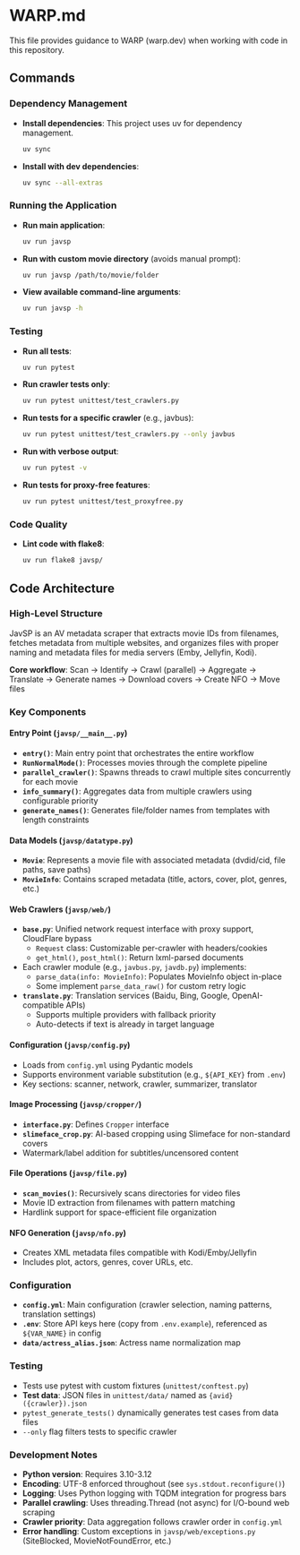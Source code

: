 # WARP.md

This file provides guidance to WARP (warp.dev) when working with code in this repository.

## Commands

### Dependency Management
- **Install dependencies**: This project uses uv for dependency management.
  ```bash
  uv sync
  ```
- **Install with dev dependencies**:
  ```bash
  uv sync --all-extras
  ```

### Running the Application
- **Run main application**:
  ```bash
  uv run javsp
  ```
- **Run with custom movie directory** (avoids manual prompt):
  ```bash
  uv run javsp /path/to/movie/folder
  ```
- **View available command-line arguments**:
  ```bash
  uv run javsp -h
  ```

### Testing
- **Run all tests**:
  ```bash
  uv run pytest
  ```
- **Run crawler tests only**:
  ```bash
  uv run pytest unittest/test_crawlers.py
  ```
- **Run tests for a specific crawler** (e.g., javbus):
  ```bash
  uv run pytest unittest/test_crawlers.py --only javbus
  ```
- **Run with verbose output**:
  ```bash
  uv run pytest -v
  ```
- **Run tests for proxy-free features**:
  ```bash
  uv run pytest unittest/test_proxyfree.py
  ```

### Code Quality
- **Lint code with flake8**:
  ```bash
  uv run flake8 javsp/
  ```

## Code Architecture

### High-Level Structure

JavSP is an AV metadata scraper that extracts movie IDs from filenames, fetches metadata from multiple websites, and organizes files with proper naming and metadata files for media servers (Emby, Jellyfin, Kodi).

**Core workflow**: Scan → Identify → Crawl (parallel) → Aggregate → Translate → Generate names → Download covers → Create NFO → Move files

### Key Components

#### Entry Point (`javsp/__main__.py`)
- **`entry()`**: Main entry point that orchestrates the entire workflow
- **`RunNormalMode()`**: Processes movies through the complete pipeline
- **`parallel_crawler()`**: Spawns threads to crawl multiple sites concurrently for each movie
- **`info_summary()`**: Aggregates data from multiple crawlers using configurable priority
- **`generate_names()`**: Generates file/folder names from templates with length constraints

#### Data Models (`javsp/datatype.py`)
- **`Movie`**: Represents a movie file with associated metadata (dvdid/cid, file paths, save paths)
- **`MovieInfo`**: Contains scraped metadata (title, actors, cover, plot, genres, etc.)

#### Web Crawlers (`javsp/web/`)
- **`base.py`**: Unified network request interface with proxy support, CloudFlare bypass
  - `Request` class: Customizable per-crawler with headers/cookies
  - `get_html()`, `post_html()`: Return lxml-parsed documents
- Each crawler module (e.g., `javbus.py`, `javdb.py`) implements:
  - `parse_data(info: MovieInfo)`: Populates MovieInfo object in-place
  - Some implement `parse_data_raw()` for custom retry logic
- **`translate.py`**: Translation services (Baidu, Bing, Google, OpenAI-compatible APIs)
  - Supports multiple providers with fallback priority
  - Auto-detects if text is already in target language

#### Configuration (`javsp/config.py`)
- Loads from `config.yml` using Pydantic models
- Supports environment variable substitution (e.g., `${API_KEY}` from `.env`)
- Key sections: scanner, network, crawler, summarizer, translator

#### Image Processing (`javsp/cropper/`)
- **`interface.py`**: Defines `Cropper` interface
- **`slimeface_crop.py`**: AI-based cropping using Slimeface for non-standard covers
- Watermark/label addition for subtitles/uncensored content

#### File Operations (`javsp/file.py`)
- **`scan_movies()`**: Recursively scans directories for video files
- Movie ID extraction from filenames with pattern matching
- Hardlink support for space-efficient file organization

#### NFO Generation (`javsp/nfo.py`)
- Creates XML metadata files compatible with Kodi/Emby/Jellyfin
- Includes plot, actors, genres, cover URLs, etc.

### Configuration

- **`config.yml`**: Main configuration (crawler selection, naming patterns, translation settings)
- **`.env`**: Store API keys here (copy from `.env.example`), referenced as `${VAR_NAME}` in config
- **`data/actress_alias.json`**: Actress name normalization map

### Testing

- Tests use pytest with custom fixtures (`unittest/conftest.py`)
- **Test data**: JSON files in `unittest/data/` named as `{avid} ({crawler}).json`
- `pytest_generate_tests()` dynamically generates test cases from data files
- `--only` flag filters tests to specific crawler

### Development Notes

- **Python version**: Requires 3.10-3.12
- **Encoding**: UTF-8 enforced throughout (see `sys.stdout.reconfigure()`)
- **Logging**: Uses Python logging with TQDM integration for progress bars
- **Parallel crawling**: Uses threading.Thread (not async) for I/O-bound web scraping
- **Crawler priority**: Data aggregation follows crawler order in `config.yml`
- **Error handling**: Custom exceptions in `javsp/web/exceptions.py` (SiteBlocked, MovieNotFoundError, etc.)
